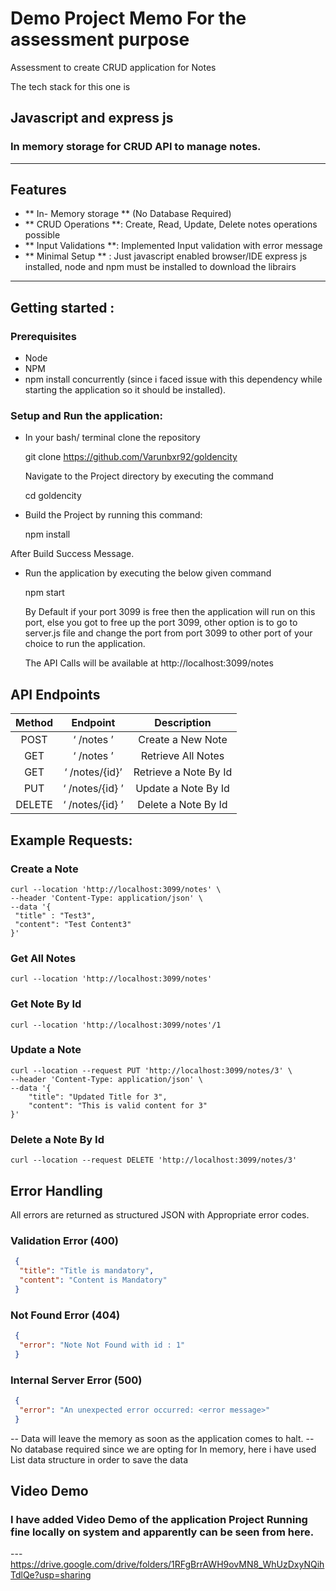 # Demo Project Memo For the assessment purpose
Assessment to create CRUD application for Notes

The tech stack for this one is 
## Javascript and express js
### In memory storage for CRUD API to manage notes.

---
## Features

 - ** In- Memory storage ** (No Database Required)
 - ** CRUD Operations **: Create, Read, Update, Delete notes operations possible
 - ** Input Validations **: Implemented Input validation with error message
 - ** Minimal Setup ** : Just javascript enabled browser/IDE express js installed, node and npm must be installed to download the librairs


---   
 ## Getting started : 

 ### Prerequisites

   - Node
   - NPM
   - npm install concurrently  (since i faced issue with this dependency while starting the application so it should be installed).

### Setup and Run the application:

  - In your bash/ terminal clone the repository

    git clone https://github.com/Varunbxr92/goldencity

    Navigate to the Project directory by executing the command

    cd goldencity

- Build the Project by running this command:
  
  npm install

After Build Success Message.

  - Run the application by executing the below given command

    npm start

    By Default if your port 3099 is free then the application will run on this port, else you got to free up the port 3099, other option is to go to server.js file and change the port from port 3099 to other port of your choice to run the application.

    The API Calls will be available at http://localhost:3099/notes
    
 ## API Endpoints
| Method	| Endpoint	| Description |
|:------:| :-------:| :----------:|
| POST	  |  ‘ /notes ’ |  	Create a New Note |
| GET	   | ‘ /notes ’	 | Retrieve All Notes |
| GET	  |  ‘ /notes/{id}’ |  	Retrieve a Note By Id |
| PUT	   | ‘ /notes/{id} ’	 | Update a Note By Id |
| DELETE	 |  ‘ /notes/{id} ’ |  	Delete a Note By Id |	


## Example Requests: 

  ### Create a Note

   ```shell
   curl --location 'http://localhost:3099/notes' \
--header 'Content-Type: application/json' \
--data '{
    "title" : "Test3",
    "content": "Test Content3"
}'
```

### Get All Notes
```shell
curl --location 'http://localhost:3099/notes'
```

### Get Note By Id
```shell
curl --location 'http://localhost:3099/notes'/1
```

### Update a Note
```shell
curl --location --request PUT 'http://localhost:3099/notes/3' \
--header 'Content-Type: application/json' \
--data '{
    "title": "Updated Title for 3",
    "content": "This is valid content for 3"
}'
```

### Delete a Note By Id
```shell
curl --location --request DELETE 'http://localhost:3099/notes/3'
```

## Error Handling 
 All errors are returned as structured JSON with Appropriate error codes.
 ### Validation Error (400)
```json
 {
  "title": "Title is mandatory",
  "content": "Content is Mandatory"
 }
```

 ### Not Found Error (404)
```json
 {
  "error": "Note Not Found with id : 1"
 }
```

 ### Internal Server Error (500)
```json
 {
  "error": "An unexpected error occurred: <error message>"
 }
```

-- Data will leave the memory as soon as the application comes to halt.
-- No database required since we are opting for In memory, here i have used List data structure in order to save the data

## Video Demo

 ### I have added Video Demo of the application Project Running fine locally on system and apparently can be seen from here.
  --- https://drive.google.com/drive/folders/1RFgBrrAWH9ovMN8_WhUzDxyNQihTdlQe?usp=sharing

  


